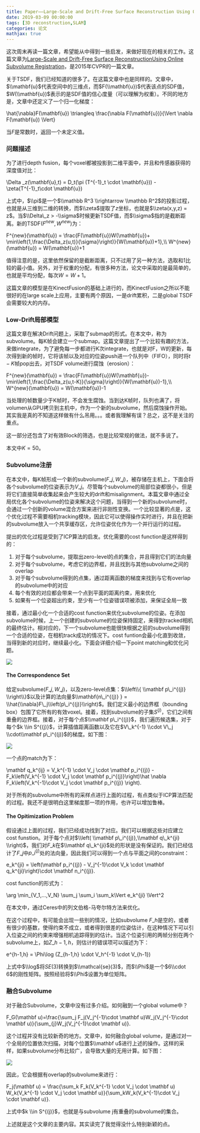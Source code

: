 ```yaml
---
title: Paper——Large-Scale and Drift-Free Surface Reconstruction Using Online Subvolume Registration
date: 2019-03-09 00:00:00
tags: [3D reconstruction,SLAM]
categories: 论文
mathjax: true
---       
```

    

这次周末再读一篇文章，希望能从中得到一些启发，来做好现在的相关的工作。这篇文章为[Large-Scale and Drift-Free Surface ReconstructionUsing Online Subvolume Registration](https://www.cv-foundation.org/openaccess/content_cvpr_2015/papers/Fioraio_Large-Scale_and_Drift-Free_2015_CVPR_paper.pdf)，是2015年CVPR的一篇文章。  

<!--more-->


关于TSDF，我们已经知道的很多了。在这篇文章中也是同样的。文章中，$\\mathbf{u}$代表空间中的三维点，而$F(\\mathbf{u})$代表该点的SDF值，$W(\\mathbf{u})$表示的是SDF值的信心度量（可以理解为权重）。不同的地方是，文章中还定义了一个归一化梯度：

\\hat{\\nabla}F(\\mathbf{u}) \\triangleq \\frac{\\nabla F(\\mathbf{u})}{\\Vert \\nabla F(\\mathbf{u}) \\Vert}

当$F$是常数时，返回一个未定义值。

### [](about:blank#%E9%97%AE%E9%A2%98%E6%8F%8F%E8%BF%B0 "问题描述")问题描述

为了进行depth fusion，每个voxel都被投影到二维平面中，并且和传感器获得的深度值对比：

\\Delta \_z(\\mathbf{u},t) = D\_t(\\pi (T^{-1}\_t \\cdot \\mathbf{u})) - \\zeta(T^{-1}\_t\\cdot \\mathbf{u})

上式中，$\\pi$是一个$\\mathbb R^3 \\rightarrow \\mathbb R^2$的投影过程，也就是从三维到二维的转换，而$\\zeta$提取了$z$坐标，也就是$\\zeta(x,y,z) = z$。当$\\Delta\_z > -\\sigma$时候更新TSDF值，而$\\sigma$指的是截断距离。新的TSDF$(F^{new},W^{new})$为：

F^{new}(\\mathbf{u}) = \\frac{F(\\mathbf{u})W(\\mathbf{u})+ \\min\\left(1,\\frac{\\Delta\_z(u,t)}{\\sigma}\\right)}{W(\\mathbf{u})+1},\\\\ W^{new}(\\mathbf{u}) = W(\\mathbf{u})+1

值得注意的是，这里依然保留的是截断距离，只不过用了另一种方法，选取和1比较的最小值。另外，对于权重的分配，有很多种方法，论文中采取的是最简单的，也就是平均分配，每次$W = W+1$。

这篇文章的模型是在KinectFusion的基础上进行的，而KinectFusion之所以不能很好的在large scale上应用，主要有两个原因，一是drift累积，二是global TSDF会需要较大的内存。

### [](about:blank#Low-Drift%E5%B1%80%E9%83%A8%E6%A8%A1%E5%9E%8B "Low-Drift局部模型")Low-Drift局部模型

这篇文章在解决Drift问题上，采取了submap的形式。在本文中，称为subvolume。每K帧会建立一个submap。这篇文章提出了一个比较有趣的方法，来做integrate，为了避免每一步都进行K次integrate，也就是对F，W的更新，每次得到新的帧时，它将该帧以及对应的位姿push进一个队列中（FIFO），同时将$t-K$帧pop出去，对TSDF volume进行腐蚀（erosion）：

F^{new}(\\mathbf{u}) = \\frac{F(\\mathbf{u})W(\\mathbf{u})-\\min\\left(1,\\frac{\\Delta\_z(u,t-K)}{\\sigma}\\right)}{W(\\mathbf{u})-1},\\\\ W^{new}(\\mathbf{u}) = W(\\mathbf{u})-1

当处理的帧数量少于K帧时，不会发生腐蚀。当到达K帧时，队列也满了，将volumen从GPU拷贝到主机中，作为一个新的subvolume，然后腐蚀操作开始。其实我是真的不知道这样做有什么吊用。。。或者我理解有误？总之，这不是关注的重点。

这一部分还包含了对有效Block的筛选，也是比较常规的做法，就不多说了。

本文中$K=50$。

### [](about:blank#Subvolume%E6%B3%A8%E5%86%8C "Subvolume注册")Subvolume注册

在本文中，每K帧形成一个新的subvolume$(F\_j,W\_j)$，被存储在主机上，下面会将各个subvolume的位姿表示为$V\_j$。尽管每个subvolume的局部位姿都很小，但是将它们直接简单收集起来会产生较大的drift和misalignment。本篇文章中通过全局优化各个subvolume的位姿来解决这个问题，当得到一个新的subvolume时，会通过一个创新的volume混合方案来进行非刚性变换。一个比较显著的点是，这个优化过程不需要相机tracking模块，因此它可以使得操作实时进行，并且在把新的subvolume放入一个共享缓存区，允许位姿优化作为一个并行运行的过程。

提出的优化过程是受到了ICP算法的启发。优化需要的cost function是这样得到的：

1.  对于每个subvolume，提取出zero-level的点的集合，并且得到它们的法向量
2.  对于每个subvolume，考虑它的边界框，并且找到与其他subvolume之间的overlap
3.  对于每个subvolume得到的点集，通过距离函数的梯度来找到与它有overlap的subvolume中的对应
4.  每个有效的对应都会带来一个点到平面的距离约束，用来优化
5.  如果有一个位姿超出约束，至少有一个位姿错误项被添加，来保证全局一致

接着，通过最小化一个合适的cost function来优化subvolume的位姿。在添加subvolume时候，上一个创建的subvolume的位姿保持固定，来得到tracked相机的最终估计。相对应的，下一个subvolume也能很快根据之前的subvolume得到一个合适的位姿，在相机track成功的情况下。cost funtion会最小化直到收敛，当得到新的对应时，继续最小化。下面会详细介绍一下point matching和优化问题。

![](https://evolution-video.oss-cn-beijing.aliyuncs.com/images/subv3.png)

#### [](about:blank#The-Correspondence-Set "The Correspondence Set")The Correspondence Set

给定subvolume$(F\_j, W\_j)$，以及zero-level点集：$\\left\\{ \\mathbf p\_i^{(j)} \\right\\}$以及计算的法向量$\\mathbf{n\_i^{(j)} } = \\hat{\\nabla}F\_j\\left(p\_i^{(j)}\\right)$。我们定义最小的边界框（bounding box）包围了它所有的有效voxel。接着，找到subvolume的子集$S^{(j)}$，它们之间有重叠的边界框。接着，对于每个点$\\mathbf p\_i^{(j)}$，我们遍历候选集，对于每个$k \\in S^{(j)}$，计算插值距离函数以及它在$V\_k^{-1} \\cdot V\_j \\cdot\\mathbf p\_i^{(j)}$的梯度。如下图：

![](https://evolution-video.oss-cn-beijing.aliyuncs.com/images/subv1.png)

一个点的match为下：

\\mathbf q\_k^{ij} = V\_k^{-1} \\cdot V\_j \\cdot \\mathbf p\_i^{(j)} - F\_k\\left(V\_k^{-1} \\cdot V\_j \\cdot \\mathbf p\_i^{(j)}\\right)\\hat \\nabla F\_k\\left(V\_k^{-1}\\cdot V\_j \\cdot \\mathbf p\_i^{(j)} \\right).

对于所有的subvolume中所有的采样点进行上面的过程，有点类似于ICP算法匹配的过程。我还不是很明白这里梯度那一项的作用，也许可以增加鲁棒。

#### [](about:blank#The-Opitimization-Problem "The Opitimization Problem")The Opitimization Problem

假设通过上面的过程，我们已经成功找到了对应。我们可以根据这些对应建立cost funstion。对于每个点对$\\left( \\mathbf p\_i^{(j)},\\mathbf q\_k^{ji} \\right)$，我们对$F\_k$在$\\mathbf q\_k^{ji}$处的形状是没有保证的。我们已经估计了$F\_j$中$p\_i^{(j)}$处的法向量，因此我们可以得到一个点与平面之间的constraint：

e\_k^{ji} = \\left(\\mathbf p\_i^{(j)} - V\_j^{-1}\\cdot V\_k \\cdot \\mathbf q\_k^{ji}\\right)\\cdot \\mathbf n\_i^{(j)}.

cost function的形式为：

\\arg \\min\_{V\_1,...,V\_N} \\sum\_j \\sum\_i \\sum\_k\\Vert e\_k^{ji} \\Vert^2

在本文中，通过Ceres中的列文伯格-马夸尔特方法来优化。

在这个过程中，有可能会出现一些别的情况，比如subvolume $F\_h$是空的，或者有很少的基数，使得约束不成立，或者得到很差的位姿估计，在这种情况下可以引入位姿之间的约束来增强相机追踪得到的估计。当这个位姿引用的两帧分别在两个subvolume上，如$Z\_{h-1,h}$，则估计的错误项可以描述为下：

e^{h-1,h} = \\Phi\\log (Z\_{h-1,h} \\cdot V\_h^{-1} \\cdot V\_{h-1})

上式中$\\log$将$SE(3)$转换到$\\mathcal{se}(3)$，而$\\Phi$是一个$6\\cdot 6$的刚性矩阵。按照经验将$\\Phi$设置为单位矩阵。

### [](about:blank#%E8%9E%8D%E5%90%88Subvolume "融合Subvolume")融合Subvolume

对于融合Subvolume，文章中没有过多介绍。如何融到一个global volume中？

F\_G(\\mathbf u)=\\frac{\\sum\_j F\_j(V\_j^{-1}\\cdot \\mathbf u)W\_j(V\_j^{-1}\\cdot \\mathbf u)}{\\sum\_{j}W\_j(V\_j^{-1}\\cdot \\mathbf u)}.

这个过程并没有比较新奇的地方。文章中，如何融合global volume，是通过对一个全局的位置依次扫描，对每个位置$\\mathbf u$进行上述的操作。这样的采样，如果subvolume分布比较广，会导致大量的无用计算。如下图：

![](https://evolution-video.oss-cn-beijing.aliyuncs.com/images/subv2.png)

因此，它会根据有overlap的subvolume来进行：

F\_j(\\mathbf u) = \\frac{\\sum\_k F\_k(V\_k^{-1} \\cdot V\_j \\cdot \\mathbf u) W\_k(V\_k^{-1} \\cdot V\_j \\cdot \\mathbf u)}{\\sum\_kW\_k(V\_k^{-1}\\cdot V\_j \\cdot \\mathbf u)}.

上式中$k \\in S^{(j)}$，也就是与subvolume j有重叠的subvolume的集合。

上述就是这个文章的主要内容。其实读完了我觉得没什么特别新颖的点。
